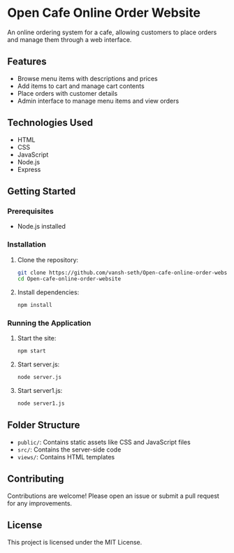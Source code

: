 # Open Cafe Online Order Website

An online ordering system for a cafe, allowing customers to place orders and manage them through a web interface.

## Features

- Browse menu items with descriptions and prices
- Add items to cart and manage cart contents
- Place orders with customer details
- Admin interface to manage menu items and view orders

## Technologies Used

- HTML
- CSS
- JavaScript
- Node.js
- Express

## Getting Started

### Prerequisites

- Node.js installed

### Installation

1. Clone the repository:
   ```bash
   git clone https://github.com/vansh-seth/Open-cafe-online-order-website.git
   cd Open-cafe-online-order-website
   ```

2. Install dependencies:
   ```bash
   npm install
   ```

### Running the Application

1. Start the site:
   ```bash
   npm start
   ```
2. Start server.js:
   ```bash
   node server.js
   ```
3. Start server1.js:
   ```bash
   node server1.js
   ```

## Folder Structure

- `public/`: Contains static assets like CSS and JavaScript files
- `src/`: Contains the server-side code
- `views/`: Contains HTML templates

## Contributing

Contributions are welcome! Please open an issue or submit a pull request for any improvements.

## License

This project is licensed under the MIT License.

